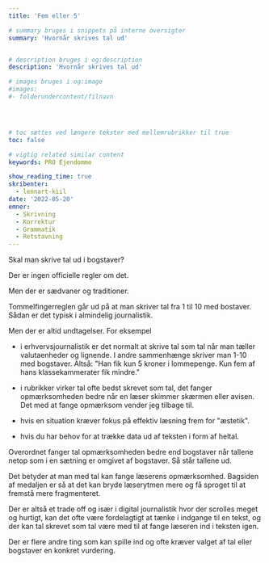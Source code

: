 ```yaml
---
title: 'Fem eller 5'

# summary bruges i snippets på interne oversigter
summary: 'Hvornår skrives tal ud'


# description bruges i og:description
description: 'Hvornår skrives tal ud'

# images bruges i og:image
#images:
#- folderundercontent/filnavn




# toc sættes ved længere tekster med mellemrubrikker til true
toc: false

# vigtig related similar content
keywords: PRO Ejendomme

show_reading_time: true
skribenter:
  - lennart-kiil
date: '2022-05-20'
emner:
  - Skrivning
  - Korrektur
  - Grammatik
  - Retstavning
---
```


Skal man skrive tal ud i bogstaver?

Der er ingen officielle regler om det.

Men der er sædvaner og traditioner.

Tommelfingerreglen går ud på at man skriver tal fra 1 til 10 med bostaver. Sådan er det typisk i almindelig journalistik.

Men der er altid undtagelser. For eksempel


- i erhvervsjournalistik er det normalt at skrive tal som tal når man tæller valutaenheder og lignende. I andre sammenhænge skriver man 1-10 med bogstaver. Altså: "Han fik kun 5 kroner i lommepenge. Kun fem af hans klassekammerater fik mindre."

- i rubrikker virker tal ofte bedst skrevet som tal, det fanger opmærksomheden bedre når en læser skimmer skærmen eller avisen. Det med at fange opmærksom vender jeg tilbage til.

- hvis en situation kræver fokus på effektiv læsning frem for "æstetik".

- hvis du har behov for at trække data ud af teksten i form af heltal.

Overordnet fanger tal opmærksomheden bedre end bogstaver når tallene netop som i en sætning er omgivet af bogstaver. Så står tallene ud.

Det betyder at man med tal kan fange læserens opmærksomhed. Bagsiden af medaljen er så at det kan bryde læserytmen mere og få sproget til at fremstå mere fragmenteret.

Der er altså et trade off og især i digital journalistik hvor der scrolles meget og hurtigt, kan det ofte være fordelagtigt at tænke i indgange til en tekst, og der kan tal skrevet som tal være med til at fange læseren ind i teksten igen. 


Der er flere andre ting som kan spille ind og ofte kræver valget af tal eller bogstaver en konkret vurdering.


